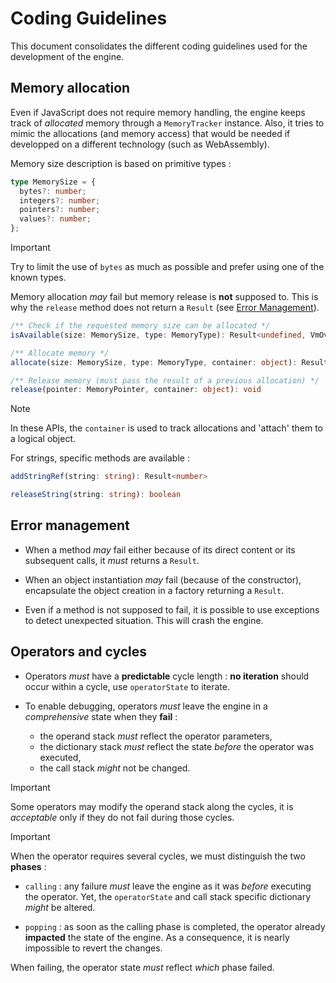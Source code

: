 # Coding Guidelines

This document consolidates the different coding guidelines used for the development of the engine.

## Memory allocation

Even if JavaScript does not require memory handling, the engine keeps track of *allocated* memory through a `MemoryTracker` instance.
Also, it tries to mimic the allocations (and memory access) that would be needed if developped on a different technology (such as WebAssembly).

Memory size description is based on primitive types :

```TypeScript
type MemorySize = {
  bytes?: number;
  integers?: number;
  pointers?: number;
  values?: number;
};
```

> [!IMPORTANT]  
> Try to limit the use of `bytes` as much as possible and prefer using one of the known types.

Memory allocation *may* fail but memory release is **not** supposed to. This is why the `release` method does not return a `Result` (see [Error Management](#error-management)).

```TypeScript
/** Check if the requested memory size can be allocated */
isAvailable(size: MemorySize, type: MemoryType): Result<undefined, VmOverflowException>

/** Allocate memory */
allocate(size: MemorySize, type: MemoryType, container: object): Result<MemoryPointer, VmOverflowException>

/** Release memory (must pass the result of a previous allocation) */
release(pointer: MemoryPointer, container: object): void
```

> [!NOTE]  
> In these APIs, the `container` is used to track allocations and 'attach' them to a logical object.

For strings, specific methods are available :

```TypeScript
addStringRef(string: string): Result<number>

releaseString(string: string): boolean
```

## Error management

* When a method *may* fail either because of its direct content or its subsequent calls, it *must* returns a `Result`.

* When an object instantiation *may* fail (because of the constructor), encapsulate the object creation in a factory returning a `Result`.

* Even if a method is not supposed to fail, it is possible to use exceptions to detect unexpected situation. This will crash the engine.

## Operators and cycles

* Operators *must* have a **predictable** cycle length : **no iteration** should occur within a cycle, use `operatorState` to iterate.

* To enable debugging, operators *must* leave the engine in a *comprehensive* state when they **fail** :
  * the operand stack *must* reflect the operator parameters,
  * the dictionary stack *must* reflect the state *before* the operator was executed,
  * the call stack *might* not be changed.

> [!IMPORTANT]  
> Some operators may modify the operand stack along the cycles, it is *acceptable* only if they do not fail during those cycles.

> [!IMPORTANT]  
> When the operator requires several cycles, we must distinguish the two **phases** :
> 
> * `calling` : any failure *must* leave the engine as it was *before* executing the operator. Yet, the `operatorState` and call stack specific dictionary *might* be altered.
>
> * `popping` : as soon as the calling phase is completed, the operator already **impacted** the state of the engine.
> As a consequence, it is nearly impossible to revert the changes.
>
> When failing, the operator state *must* reflect *which* phase failed.


